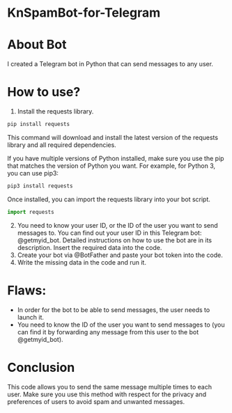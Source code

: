 # KnSpamBot-for-Telegram

# About Bot

I created a Telegram bot in Python that can send messages to any user.

# How to use?

1. Install the requests library.
```sh
pip install requests
```

This command will download and install the latest version of the requests library and all required dependencies.

If you have multiple versions of Python installed, make sure you use the pip that matches the version of Python you want. For example, for Python 3, you can use pip3:

```sh
pip3 install requests
```

Once installed, you can import the requests library into your bot script.

```python
import requests
```

2. You need to know your user ID, or the ID of the user you want to send messages to. You can find out your user ID in this Telegram bot: @getmyid_bot. Detailed instructions on how to use the bot are in its description. Insert the required data into the code.
3. Create your bot via @BotFather and paste your bot token into the code.
4. Write the missing data in the code and run it.

# Flaws:

* In order for the bot to be able to send messages, the user needs to launch it.
* You need to know the ID of the user you want to send messages to (you can find it by forwarding any message from this user to the bot @getmyid_bot).

# Conclusion

This code allows you to send the same message multiple times to each user. Make sure you use this method with respect for the privacy and preferences of users to avoid spam and unwanted messages.
